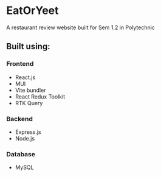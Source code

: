 # EatOrYeet

A restaurant review website built for Sem 1.2 in Polytechnic

## Built using:

### Frontend
* React.js
* MUI
* Vite bundler
* React Redux Toolkit
* RTK Query

### Backend
* Express.js
* Node.js

### Database
* MySQL
